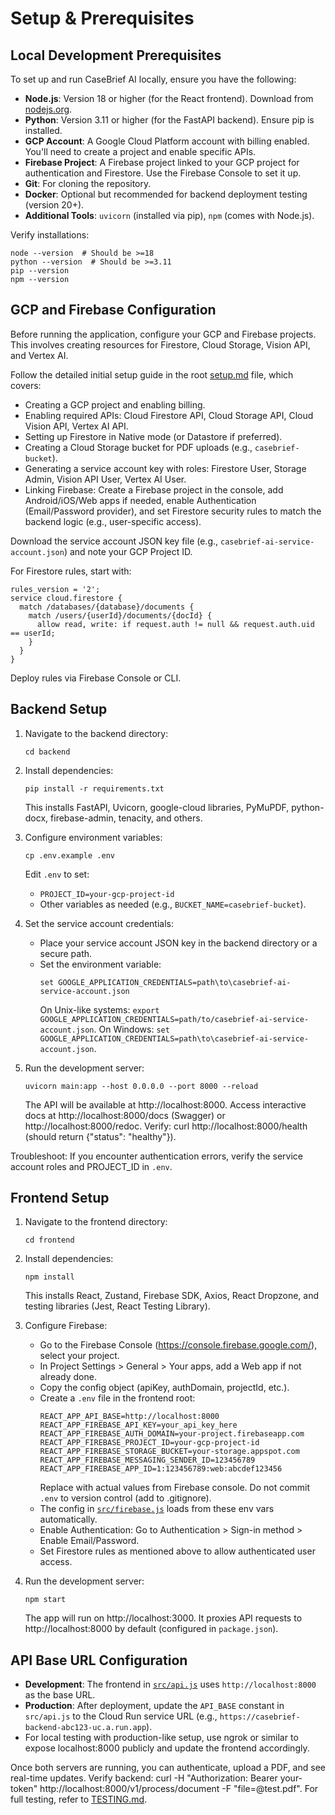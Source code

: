 # Setup & Prerequisites

## Local Development Prerequisites

To set up and run CaseBrief AI locally, ensure you have the following:

- **Node.js**: Version 18 or higher (for the React frontend). Download from [nodejs.org](https://nodejs.org/).
- **Python**: Version 3.11 or higher (for the FastAPI backend). Ensure pip is installed.
- **GCP Account**: A Google Cloud Platform account with billing enabled. You'll need to create a project and enable specific APIs.
- **Firebase Project**: A Firebase project linked to your GCP project for authentication and Firestore. Use the Firebase Console to set it up.
- **Git**: For cloning the repository.
- **Docker**: Optional but recommended for backend deployment testing (version 20+).
- **Additional Tools**: `uvicorn` (installed via pip), `npm` (comes with Node.js).

Verify installations:
```
node --version  # Should be >=18
python --version  # Should be >=3.11
pip --version
npm --version
```

## GCP and Firebase Configuration

Before running the application, configure your GCP and Firebase projects. This involves creating resources for Firestore, Cloud Storage, Vision API, and Vertex AI.

Follow the detailed initial setup guide in the root [setup.md](../setup.md) file, which covers:

- Creating a GCP project and enabling billing.
- Enabling required APIs: Cloud Firestore API, Cloud Storage API, Cloud Vision API, Vertex AI API.
- Setting up Firestore in Native mode (or Datastore if preferred).
- Creating a Cloud Storage bucket for PDF uploads (e.g., `casebrief-bucket`).
- Generating a service account key with roles: Firestore User, Storage Admin, Vision API User, Vertex AI User.
- Linking Firebase: Create a Firebase project in the console, add Android/iOS/Web apps if needed, enable Authentication (Email/Password provider), and set Firestore security rules to match the backend logic (e.g., user-specific access).

Download the service account JSON key file (e.g., `casebrief-ai-service-account.json`) and note your GCP Project ID.

For Firestore rules, start with:
```
rules_version = '2';
service cloud.firestore {
  match /databases/{database}/documents {
    match /users/{userId}/documents/{docId} {
      allow read, write: if request.auth != null && request.auth.uid == userId;
    }
  }
}
```
Deploy rules via Firebase Console or CLI.

## Backend Setup

1. Navigate to the backend directory:
   ```
   cd backend
   ```

2. Install dependencies:
   ```
   pip install -r requirements.txt
   ```
   This installs FastAPI, Uvicorn, google-cloud libraries, PyMuPDF, python-docx, firebase-admin, tenacity, and others.

3. Configure environment variables:
   ```
   cp .env.example .env
   ```
   Edit `.env` to set:
   - `PROJECT_ID=your-gcp-project-id`
   - Other variables as needed (e.g., `BUCKET_NAME=casebrief-bucket`).

4. Set the service account credentials:
   - Place your service account JSON key in the backend directory or a secure path.
   - Set the environment variable:
     ```
     set GOOGLE_APPLICATION_CREDENTIALS=path\to\casebrief-ai-service-account.json
     ```
     On Unix-like systems: `export GOOGLE_APPLICATION_CREDENTIALS=path/to/casebrief-ai-service-account.json`. On Windows: `set GOOGLE_APPLICATION_CREDENTIALS=path\to\casebrief-ai-service-account.json`.

5. Run the development server:
   ```
   uvicorn main:app --host 0.0.0.0 --port 8000 --reload
   ```
   The API will be available at http://localhost:8000. Access interactive docs at http://localhost:8000/docs (Swagger) or http://localhost:8000/redoc. Verify: curl http://localhost:8000/health (should return {"status": "healthy"}).

Troubleshoot: If you encounter authentication errors, verify the service account roles and PROJECT_ID in `.env`.

## Frontend Setup

1. Navigate to the frontend directory:
   ```
   cd frontend
   ```

2. Install dependencies:
   ```
   npm install
   ```
   This installs React, Zustand, Firebase SDK, Axios, React Dropzone, and testing libraries (Jest, React Testing Library).

3. Configure Firebase:
   - Go to the Firebase Console (https://console.firebase.google.com/), select your project.
   - In Project Settings > General > Your apps, add a Web app if not already done.
   - Copy the config object (apiKey, authDomain, projectId, etc.).
   - Create a `.env` file in the frontend root:
     ```
     REACT_APP_API_BASE=http://localhost:8000
     REACT_APP_FIREBASE_API_KEY=your_api_key_here
     REACT_APP_FIREBASE_AUTH_DOMAIN=your-project.firebaseapp.com
     REACT_APP_FIREBASE_PROJECT_ID=your-gcp-project-id
     REACT_APP_FIREBASE_STORAGE_BUCKET=your-storage.appspot.com
     REACT_APP_FIREBASE_MESSAGING_SENDER_ID=123456789
     REACT_APP_FIREBASE_APP_ID=1:123456789:web:abcdef123456
     ```
     Replace with actual values from Firebase console. Do not commit `.env` to version control (add to .gitignore).
   - The config in [`src/firebase.js`](../frontend/src/firebase.js) loads from these env vars automatically.
   - Enable Authentication: Go to Authentication > Sign-in method > Enable Email/Password.
   - Set Firestore rules as mentioned above to allow authenticated user access.

4. Run the development server:
   ```
   npm start
   ```
   The app will run on http://localhost:3000. It proxies API requests to http://localhost:8000 by default (configured in `package.json`).

## API Base URL Configuration

- **Development**: The frontend in [`src/api.js`](../frontend/src/api.js) uses `http://localhost:8000` as the base URL.
- **Production**: After deployment, update the `API_BASE` constant in `src/api.js` to the Cloud Run service URL (e.g., `https://casebrief-backend-abc123-uc.a.run.app`).
- For local testing with production-like setup, use ngrok or similar to expose localhost:8000 publicly and update the frontend accordingly.

Once both servers are running, you can authenticate, upload a PDF, and see real-time updates. Verify backend: curl -H "Authorization: Bearer your-token" http://localhost:8000/v1/process/document -F "file=@test.pdf". For full testing, refer to [TESTING.md](docs/TESTING.md).